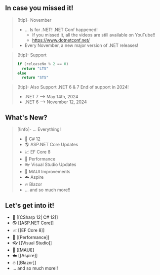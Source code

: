 ## In case you missed it!
> [!tip]- November
>  - ... Is for .NET! .NET Conf happened!
> 	 - If you missed it, all the videos are still available on YouTube!!
> 	 - https://www.dotnetconf.net/
>  - Every November, a new major version of .NET releases!

> [!tip]- Support
> ```csharp
> if (releaseNo % 2 == 0)
>	return "LTS"
>else
>	return "STS"
>```

> [!tip]- Also Support
> .NET 6 & 7 End of support in 2024!
> - .NET 7 --> May 14th, 2024
> - .NET 6 --> November 12, 2024

## What's New?
>[!info]- ... Everything!
> - 💜 C# 12 
> - 🌎 ASP.NET Core Updates 
> - 📈 EF Core 8 
> - 💪 Performance 
> - 👓 Visual Studio Updates
> - 🌴 MAUI Improvements
> - ☁️ Aspire
> - 🔥 Blazor
> - ... and so much more!!


## Let's get into it!
- 💜 [[CSharp 12| C# 12]]
- 🌎 [[ASP.NET Core]]
- 📈 [[EF Core 8]]
- 💪 [[Performance]]
- 👓 [[Visual Studio]]
- 🌴 [[MAUI]]
- ☁️ [[Aspire]]
- 🔥 [[Blazor]]
- ... and so much more!!